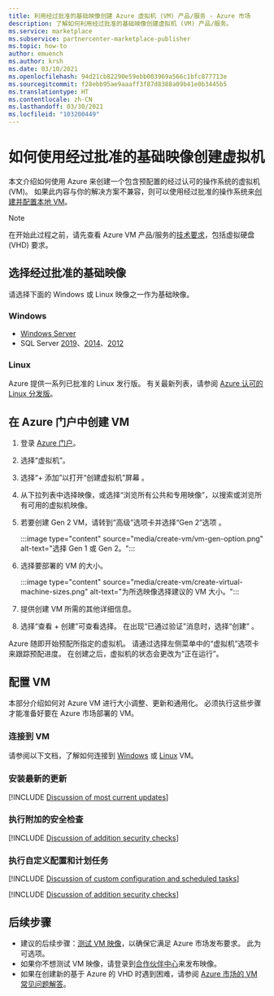 ```yaml
---
title: 利用经过批准的基础映像创建 Azure 虚拟机 (VM) 产品/服务 - Azure 市场
description: 了解如何利用经过批准的基础映像创建虚拟机 (VM) 产品/服务。
ms.service: marketplace
ms.subservice: partnercenter-marketplace-publisher
ms.topic: how-to
author: emuench
ms.author: krsh
ms.date: 03/10/2021
ms.openlocfilehash: 94d21cb82290e59ebb003969a566c1bfc877713e
ms.sourcegitcommit: f28ebb95ae9aaaff3f87d8388a09b41e0b3445b5
ms.translationtype: HT
ms.contentlocale: zh-CN
ms.lasthandoff: 03/30/2021
ms.locfileid: "103200449"
---
```

# <a name="how-to-create-a-virtual-machine-using-an-approved-base"></a>如何使用经过批准的基础映像创建虚拟机

本文介绍如何使用 Azure 来创建一个包含预配置的经过认可的操作系统的虚拟机 (VM)。 如果此内容与你的解决方案不兼容，则可以使用经过批准的操作系统来[创建并配置本地 VM](azure-vm-create-using-own-image.md)。

> [!NOTE]
> 在开始此过程之前，请先查看 Azure VM 产品/服务的[技术要求](marketplace-virtual-machines.md#technical-requirements)，包括虚拟硬盘 (VHD) 要求。

## <a name="select-an-approved-base-image"></a>选择经过批准的基础映像

请选择下面的 Windows 或 Linux 映像之一作为基础映像。

### <a name="windows"></a>Windows

- [Windows Server](https://azuremarketplace.microsoft.com/en-us/marketplace/apps/microsoftwindowsserver.windowsserver?tab=Overview)
- SQL Server [2019](https://azuremarketplace.microsoft.com/marketplace/apps/microsoftsqlserver.sql2019-ws2019?tab=Overview)、[2014](https://azuremarketplace.microsoft.com/marketplace/apps/microsoftsqlserver.sql2014sp3-ws2012r2?tab=Overview)、[2012](https://azuremarketplace.microsoft.com/marketplace/apps/microsoftsqlserver.sql2012sp4-ws2012r2?tab=Overview)

### <a name="linux"></a>Linux

Azure 提供一系列已批准的 Linux 发行版。 有关最新列表，请参阅 [Azure 认可的 Linux 分发版](../virtual-machines/linux/endorsed-distros.md)。

## <a name="create-vm-on-the-azure-portal"></a>在 Azure 门户中创建 VM

1. 登录 [Azure 门户](https://ms.portal.azure.com/)。
2. 选择“虚拟机”。
3. 选择“+ 添加”以打开“创建虚拟机”屏幕 。
4. 从下拉列表中选择映像，或选择“浏览所有公共和专用映像”，以搜索或浏览所有可用的虚拟机映像。
5. 若要创建 Gen 2 VM，请转到“高级”选项卡并选择“Gen 2”选项  。

    :::image type="content" source="media/create-vm/vm-gen-option.png" alt-text="选择 Gen 1 或 Gen 2。":::

6. 选择要部署的 VM 的大小。

    :::image type="content" source="media/create-vm/create-virtual-machine-sizes.png" alt-text="为所选映像选择建议的 VM 大小。":::

7. 提供创建 VM 所需的其他详细信息。
8. 选择“查看 + 创建”可查看选择。 在出现“已通过验证”消息时，选择“创建” 。

Azure 随即开始预配所指定的虚拟机。 请通过选择左侧菜单中的“虚拟机”选项卡来跟踪预配进度。 在创建之后，虚拟机的状态会更改为“正在运行”。

## <a name="configure-the-vm"></a>配置 VM

本部分介绍如何对 Azure VM 进行大小调整、更新和通用化。 必须执行这些步骤才能准备好要在 Azure 市场部署的 VM。

### <a name="connect-to-your-vm"></a>连接到 VM

请参阅以下文档，了解如何连接到 [Windows](../virtual-machines/windows/connect-logon.md) 或 [Linux](../virtual-machines/linux/ssh-from-windows.md#connect-to-your-vm) VM。

### <a name="install-the-most-current-updates"></a>安装最新的更新

[!INCLUDE [Discussion of most current updates](includes/most-current-updates.md)]

### <a name="perform-additional-security-checks"></a>执行附加的安全检查

[!INCLUDE [Discussion of addition security checks](includes/additional-security-checks.md)]

### <a name="perform-custom-configuration-and-scheduled-tasks"></a>执行自定义配置和计划任务

[!INCLUDE [Discussion of custom configuration and scheduled tasks](includes/custom-config.md)]

[!INCLUDE [Discussion of addition security checks](includes/size-connect-generalize.md)]

## <a name="next-steps"></a>后续步骤

- 建议的后续步骤：[测试 VM 映像](azure-vm-image-test.md)，以确保它满足 Azure 市场发布要求。 此为可选项。
- 如果你不想测试 VM 映像，请登录到[合作伙伴中心](https://partner.microsoft.com/)来发布映像。
- 如果在创建新的基于 Azure 的 VHD 时遇到困难，请参阅 [Azure 市场的 VM 常见问题解答](azure-vm-create-faq.md)。
